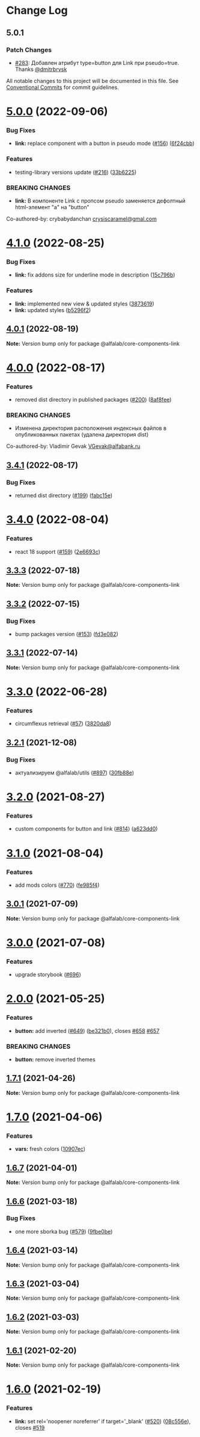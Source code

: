 # Change Log

## 5.0.1

### Patch Changes

-   [#283](https://github.com/core-ds/core-components/pull/283): Добавлен атрибут type=button для Link при pseudo=true. Thanks [@dmitrbrvsk](https://github.com/dmitrbrvsk)

All notable changes to this project will be documented in this file.
See [Conventional Commits](https://conventionalcommits.org) for commit guidelines.

# [5.0.0](https://github.com/core-ds/core-components/compare/@alfalab/core-components-link@4.1.0...@alfalab/core-components-link@5.0.0) (2022-09-06)

### Bug Fixes

-   **link:** replace component with a button in pseudo mode ([#156](https://github.com/core-ds/core-components/issues/156)) ([6f24cbb](https://github.com/core-ds/core-components/commit/6f24cbb433c4ced85986d5f0e0b3bc1289e0fb8d))

### Features

-   testing-library versions update ([#216](https://github.com/core-ds/core-components/issues/216)) ([33b6225](https://github.com/core-ds/core-components/commit/33b62259a1332f535f367502590ea37e7ad051d4))

### BREAKING CHANGES

-   **link:** В компоненте Link с пропсом pseudo заменяется дефолтный html-элемент "a" на
    "button"

Co-authored-by: crybabydanchan <crysiscaramel@gmal.com>

# [4.1.0](https://github.com/core-ds/core-components/compare/@alfalab/core-components-link@4.0.1...@alfalab/core-components-link@4.1.0) (2022-08-25)

### Bug Fixes

-   **link:** fix addons size for underline mode in description ([15c796b](https://github.com/core-ds/core-components/commit/15c796b1f5a99122ba7e3ba638490517eb985c6e))

### Features

-   **link:** implemented new view & updated styles ([3873619](https://github.com/core-ds/core-components/commit/38736190773e2aa199ca544ee976efb1ba5a88d3))
-   **link:** updated styles ([b5296f2](https://github.com/core-ds/core-components/commit/b5296f26a8271c2b3c2f34195dd3997308877bbe))

## [4.0.1](https://github.com/core-ds/core-components/compare/@alfalab/core-components-link@4.0.0...@alfalab/core-components-link@4.0.1) (2022-08-19)

**Note:** Version bump only for package @alfalab/core-components-link

# [4.0.0](https://github.com/core-ds/core-components/compare/@alfalab/core-components-link@3.4.1...@alfalab/core-components-link@4.0.0) (2022-08-17)

### Features

-   removed dist directory in published packages ([#200](https://github.com/core-ds/core-components/issues/200)) ([8af8fee](https://github.com/core-ds/core-components/commit/8af8fee53ca0bd19fa2d1ca1422e0df23096e2c8))

### BREAKING CHANGES

-   Изменена директория расположения индексных файлов в опубликованных пакетах (удалена
    директория dist)

Co-authored-by: Vladimir Gevak <VGevak@alfabank.ru>

## [3.4.1](https://github.com/core-ds/core-components/compare/@alfalab/core-components-link@3.4.0...@alfalab/core-components-link@3.4.1) (2022-08-17)

### Bug Fixes

-   returned dist directory ([#199](https://github.com/core-ds/core-components/issues/199)) ([fabc15e](https://github.com/core-ds/core-components/commit/fabc15effa1457ca65ec7238206f1b1fc2a2a613))

# [3.4.0](https://github.com/core-ds/core-components/compare/@alfalab/core-components-link@3.3.3...@alfalab/core-components-link@3.4.0) (2022-08-04)

### Features

-   react 18 support ([#159](https://github.com/core-ds/core-components/issues/159)) ([2e6693c](https://github.com/core-ds/core-components/commit/2e6693c62f534e333aadb7d3fff4ffd78ac84c63))

## [3.3.3](https://github.com/core-ds/core-components/compare/@alfalab/core-components-link@3.3.2...@alfalab/core-components-link@3.3.3) (2022-07-18)

**Note:** Version bump only for package @alfalab/core-components-link

## [3.3.2](https://github.com/core-ds/core-components/compare/@alfalab/core-components-link@3.3.1...@alfalab/core-components-link@3.3.2) (2022-07-15)

### Bug Fixes

-   bump packages version ([#153](https://github.com/core-ds/core-components/issues/153)) ([fd3e082](https://github.com/core-ds/core-components/commit/fd3e08205672129cdce04e1000c673f2cd9c10da))

## [3.3.1](https://github.com/core-ds/core-components/compare/@alfalab/core-components-link@3.3.0...@alfalab/core-components-link@3.3.1) (2022-07-14)

**Note:** Version bump only for package @alfalab/core-components-link

# [3.3.0](https://github.com/core-ds/core-components/compare/@alfalab/core-components-link@3.2.4...@alfalab/core-components-link@3.3.0) (2022-06-28)

### Features

-   circumflexus retrieval ([#57](https://github.com/core-ds/core-components/issues/57)) ([3820da8](https://github.com/core-ds/core-components/commit/3820da818bcdcbee6904c648b3e29c3c828fe202))

## [3.2.1](https://github.com/core-ds/core-components/compare/@alfalab/core-components-link@3.2.0...@alfalab/core-components-link@3.2.1) (2021-12-08)

### Bug Fixes

-   актуализируем @alfalab/utils ([#897](https://github.com/core-ds/core-components/issues/897)) ([30fb88e](https://github.com/core-ds/core-components/commit/30fb88eee36f68cabf80069e5125d911fabde4a5))

# [3.2.0](https://github.com/core-ds/core-components/compare/@alfalab/core-components-link@3.1.0...@alfalab/core-components-link@3.2.0) (2021-08-27)

### Features

-   custom components for button and link ([#814](https://github.com/core-ds/core-components/issues/814)) ([a623dd0](https://github.com/core-ds/core-components/commit/a623dd021ef611f9994a6587ba6a0d0ee9d8929c))

# [3.1.0](https://github.com/core-ds/core-components/compare/@alfalab/core-components-link@3.0.1...@alfalab/core-components-link@3.1.0) (2021-08-04)

### Features

-   add mods colors ([#770](https://github.com/core-ds/core-components/issues/770)) ([fe985f4](https://github.com/core-ds/core-components/commit/fe985f467b4d47a5152e168d2ab3846872d1a574))

## [3.0.1](https://github.com/core-ds/core-components/compare/@alfalab/core-components-link@3.0.0...@alfalab/core-components-link@3.0.1) (2021-07-09)

**Note:** Version bump only for package @alfalab/core-components-link

# [3.0.0](https://github.com/core-ds/core-components/compare/@alfalab/core-components-link@2.0.0...@alfalab/core-components-link@3.0.0) (2021-07-08)

### Features

-   upgrade storybook ([#696](https://github.com/core-ds/core-components/issues/696))

# [2.0.0](https://github.com/core-ds/core-components/compare/@alfalab/core-components-link@1.7.1...@alfalab/core-components-link@2.0.0) (2021-05-25)

### Features

-   **button:** add inverted ([#649](https://github.com/core-ds/core-components/issues/649)) ([be321b0](https://github.com/core-ds/core-components/commit/be321b07e99d20824138ad65141f3fbed1b6e315)), closes [#658](https://github.com/core-ds/core-components/issues/658) [#657](https://github.com/core-ds/core-components/issues/657)

### BREAKING CHANGES

-   **button:** remove inverted themes

## [1.7.1](https://github.com/core-ds/core-components/compare/@alfalab/core-components-link@1.7.0...@alfalab/core-components-link@1.7.1) (2021-04-26)

**Note:** Version bump only for package @alfalab/core-components-link

# [1.7.0](https://github.com/core-ds/core-components/compare/@alfalab/core-components-link@1.6.7...@alfalab/core-components-link@1.7.0) (2021-04-06)

### Features

-   **vars:** fresh colors ([10907ec](https://github.com/core-ds/core-components/commit/10907eca0f5556795529a90b41d2bc663ea01dfe))

## [1.6.7](https://github.com/core-ds/core-components/compare/@alfalab/core-components-link@1.6.6...@alfalab/core-components-link@1.6.7) (2021-04-01)

**Note:** Version bump only for package @alfalab/core-components-link

## [1.6.6](https://github.com/core-ds/core-components/compare/@alfalab/core-components-link@1.6.4...@alfalab/core-components-link@1.6.6) (2021-03-18)

### Bug Fixes

-   one more sborka bug ([#579](https://github.com/core-ds/core-components/issues/579)) ([9fbe0be](https://github.com/core-ds/core-components/commit/9fbe0beca56ec5971de78b3f6cda25305b260efc))

## [1.6.4](https://github.com/core-ds/core-components/compare/@alfalab/core-components-link@1.6.3...@alfalab/core-components-link@1.6.4) (2021-03-14)

**Note:** Version bump only for package @alfalab/core-components-link

## [1.6.3](https://github.com/core-ds/core-components/compare/@alfalab/core-components-link@1.6.2...@alfalab/core-components-link@1.6.3) (2021-03-04)

**Note:** Version bump only for package @alfalab/core-components-link

## [1.6.2](https://github.com/core-ds/core-components/compare/@alfalab/core-components-link@1.6.1...@alfalab/core-components-link@1.6.2) (2021-03-03)

**Note:** Version bump only for package @alfalab/core-components-link

## [1.6.1](https://github.com/core-ds/core-components/compare/@alfalab/core-components-link@1.6.0...@alfalab/core-components-link@1.6.1) (2021-02-20)

**Note:** Version bump only for package @alfalab/core-components-link

# [1.6.0](https://github.com/core-ds/core-components/compare/@alfalab/core-components-link@1.5.0...@alfalab/core-components-link@1.6.0) (2021-02-19)

### Features

-   **link:** set rel='noopener noreferrer' if target='\_blank' ([#520](https://github.com/core-ds/core-components/issues/520)) ([08c556e](https://github.com/core-ds/core-components/commit/08c556ecc0944d121b23566ae54319a1a33899ba)), closes [#519](https://github.com/core-ds/core-components/issues/519)
